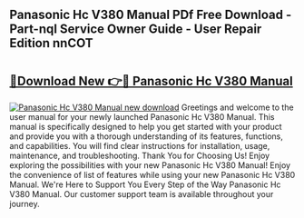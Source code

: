 ## Panasonic Hc V380 Manual PDf Free Download - Part-nqI Service Owner Guide - User Repair Edition nnCOT

# <h2><a href="http://bc9935.oget.top/?id=Panasonic+Hc+V380+Manual">🔗Download New 👉🔴 Panasonic Hc V380 Manual</a></h2>

[![Panasonic Hc V380 Manual new download](https://i.imgur.com/5g1atiW.png)](http://bc9935.oget.top/?id=Panasonic+Hc+V380+Manual)
Greetings and welcome to the user manual for your newly launched Panasonic Hc V380 Manual. This manual is specifically designed to help you get started with your product and provide you with a thorough understanding of its features, functions, and capabilities. You will find clear instructions for installation, usage, maintenance, and troubleshooting. Thank You for Choosing Us! Enjoy exploring the possibilities with your new Panasonic Hc V380 Manual! Enjoy the convenience of list of features while using your new Panasonic Hc V380 Manual. We're Here to Support You Every Step of the Way Panasonic Hc V380 Manual. Our customer support team is available throughout your journey.
